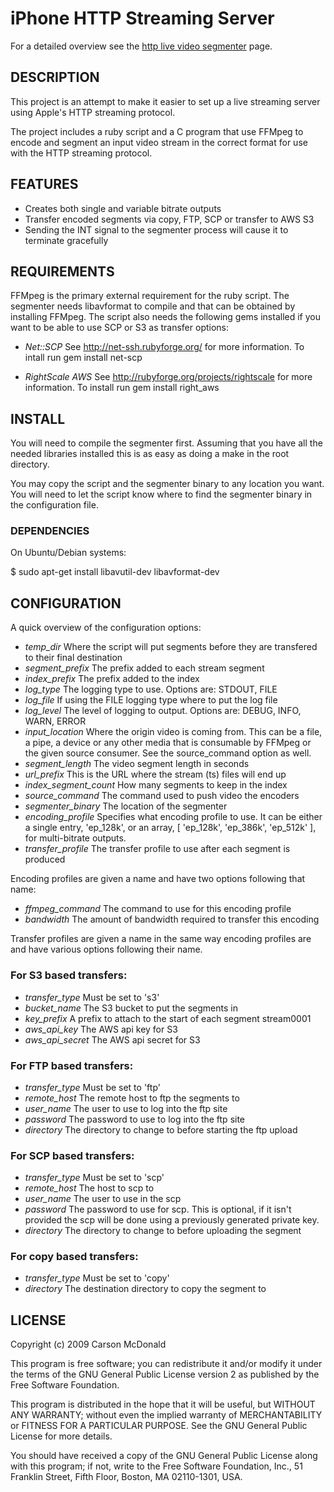 iPhone HTTP Streaming Server
============================

For a detailed overview see the [http live video segmenter](http://www.ioncannon.net/projects/http-live-video-stream-segmenter-and-distributor/) page.

## DESCRIPTION

This project is an attempt to make it easier to set up a live streaming server using Apple's HTTP streaming protocol.

The project includes a ruby script and a C program that use FFMpeg to encode and segment an input video stream in the correct format for use with the HTTP streaming protocol.

## FEATURES

- Creates both single and variable bitrate outputs
- Transfer encoded segments via copy, FTP, SCP or transfer to AWS S3
- Sending the INT signal to the segmenter process will cause it to terminate gracefully 

## REQUIREMENTS

FFMpeg is the primary external requirement for the ruby script. The segmenter needs libavformat to compile and that can be obtained by installing FFMpeg. The script also needs the following gems installed if you want to be able to use SCP or S3 as transfer options:

- *Net::SCP*
	See http://net-ssh.rubyforge.org/ for more information. To intall run gem install net-scp

- *RightScale AWS*
	See http://rubyforge.org/projects/rightscale for more information. To install run gem install right_aws

## INSTALL

You will need to compile the segmenter first. Assuming that you have all the needed libraries installed this is as easy as doing a make in the root directory. 

You may copy the script and the segmenter binary to any location you want. You will need to let the script know where to find the segmenter binary in the configuration file.

### DEPENDENCIES

On Ubuntu/Debian systems:

$ sudo apt-get install libavutil-dev libavformat-dev

## CONFIGURATION

A quick overview of the configuration options:

- *temp_dir* 
	Where the script will put segments before they are transfered to their final destination
- *segment_prefix* 
	The prefix added to each stream segment 
- *index_prefix* 
	The prefix added to the index
- *log_type* 
	The logging type to use. Options are: STDOUT, FILE
- *log_file* 
	If using the FILE logging type where to put the log file
- *log_level* 
	The level of logging to output. Options are: DEBUG, INFO, WARN, ERROR
- *input_location* 
	Where the origin video is coming from. This can be a file, a pipe, a device or any other media that is consumable by FFMpeg or the given source consumer. See the source_command option as well.
- *segment_length* 
	The video segment length in seconds
- *url_prefix* 
	This is the URL where the stream (ts) files will end up
- *index_segment_count* 
	How many segments to keep in the index
- *source_command* 
	The command used to push video the encoders
- *segmenter_binary* 
	The location of the segmenter
- *encoding_profile* 
	Specifies what encoding profile to use. It can be either a single entry, 'ep_128k', or an array, [ 'ep_128k', 'ep_386k', 'ep_512k' ], for multi-bitrate outputs.
- *transfer_profile* 
	The transfer profile to use after each segment is produced

Encoding profiles are given a name and have two options following that name:

- *ffmpeg_command*
	The command to use for this encoding profile
- *bandwidth* 
	The amount of bandwidth required to transfer this encoding

Transfer profiles are given a name in the same way encoding profiles are and have various options following their name.

### For S3 based transfers:
- *transfer_type*
	Must be set to 's3'
- *bucket_name* 
	The S3 bucket to put the segments in
- *key_prefix* 
	A prefix to attach to the start of each segment stream0001
- *aws_api_key* 
	The AWS api key for S3
- *aws_api_secret* 
	The AWS api secret for S3

### For FTP based transfers:
- *transfer_type*
	Must be set to 'ftp'
- *remote_host*
	The remote host to ftp the segments to
- *user_name*
	The user to use to log into the ftp site
- *password*
	The password to use to log into the ftp site
- *directory*
	The directory to change to before starting the ftp upload

### For SCP based transfers:
- *transfer_type*
	Must be set to 'scp'
- *remote_host*
	The host to scp to
- *user_name*
	The user to use in the scp
- *password*
	The password to use for scp. This is optional, if it isn't provided the scp will be done using a previously generated private key.
- *directory*
	The directory to change to before uploading the segment

### For copy based transfers:
- *transfer_type*
	Must be set to 'copy'
- *directory*
	The destination directory to copy the segment to

## LICENSE

Copyright (c) 2009 Carson McDonald

This program is free software; you can redistribute it and/or
modify it under the terms of the GNU General Public License version 2
as published by the Free Software Foundation.

This program is distributed in the hope that it will be useful,
but WITHOUT ANY WARRANTY; without even the implied warranty of
MERCHANTABILITY or FITNESS FOR A PARTICULAR PURPOSE.  See the
GNU General Public License for more details.

You should have received a copy of the GNU General Public License
along with this program; if not, write to the Free Software
Foundation, Inc., 51 Franklin Street, Fifth Floor, Boston, MA  02110-1301, USA.
